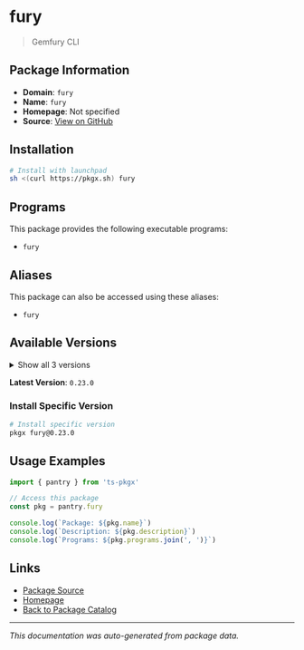 # fury

> Gemfury CLI

## Package Information

- **Domain**: `fury`
- **Name**: `fury`
- **Homepage**: Not specified
- **Source**: [View on GitHub](https://github.com/pkgxdev/pantry/tree/main/projects/fury.co/package.yml)

## Installation

```bash
# Install with launchpad
sh <(curl https://pkgx.sh) fury
```

## Programs

This package provides the following executable programs:

- `fury`

## Aliases

This package can also be accessed using these aliases:

- `fury`

## Available Versions

<details>
<summary>Show all 3 versions</summary>

- `0.23.0`, `0.22.0`, `0.21.0`

</details>

**Latest Version**: `0.23.0`

### Install Specific Version

```bash
# Install specific version
pkgx fury@0.23.0
```

## Usage Examples

```typescript
import { pantry } from 'ts-pkgx'

// Access this package
const pkg = pantry.fury

console.log(`Package: ${pkg.name}`)
console.log(`Description: ${pkg.description}`)
console.log(`Programs: ${pkg.programs.join(', ')}`)
```

## Links

- [Package Source](https://github.com/pkgxdev/pantry/tree/main/projects/fury.co/package.yml)
- [Homepage](#)
- [Back to Package Catalog](../package-catalog.md)

---

*This documentation was auto-generated from package data.*
